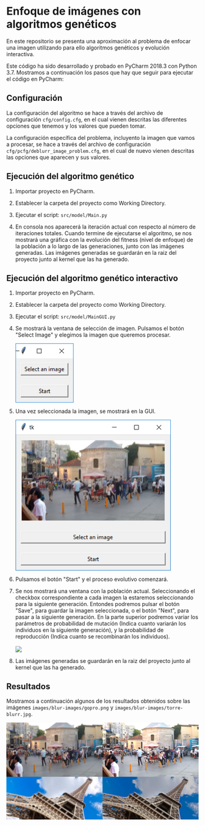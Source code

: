 # Enfoque de imágenes con algoritmos genéticos

En este repositorio se presenta una aproximación al problema de enfocar una imagen utilizando para ello algoritmos genéticos y evolución interactiva.

Este código ha sido desarrollado y probado en PyCharm 2018.3 con Python 3.7. Mostramos a continuación los pasos que hay que seguir para ejecutar el código en PyCharm:

## Configuración

La configuración del algoritmo se hace a través del archivo de configuración `cfg/config.cfg`, en el cual vienen descritas las diferentes opciones que tenemos y los valores que pueden tomar.

La configuración específica del problema, incluyento la imagen que vamos a procesar, se hace a través del archivo de configuración `cfg/pcfg/deblurr_image_problem.cfg`, en el cual de nuevo vienen descritas las opciones que aparecen y sus valores.

## Ejecución del algoritmo genético

1. Importar proyecto en PyCharm.

2. Establecer la carpeta del proyecto como Working Directory.

3. Ejecutar el script: `src/model/Main.py`

4. En consola nos aparecerá la iteración actual con respecto al número de iteraciones totales. Cuando termine de ejecutarse el algoritmo, se nos mostrará una gráfica con la evolución del fitness (nivel de enfoque) de la población a lo largo de las generaciones, junto con las imágenes generadas. Las imágenes generadas se guardarán en la raiz del proyecto junto al kernel que las ha generado.

## Ejecución del algoritmo genético interactivo

1. Importar proyecto en PyCharm.

2. Establecer la carpeta del proyecto como Working Directory.

3. Ejecutar el script: `src/model/MainGUI.py`

4. Se mostrará la ventana de selección de imagen. Pulsamos el botón "Select Image" y elegimos la imagen que queremos procesar.

    <img align="center" src="images/readme-images/Seleccionar imagen.PNG">

5. Una vez seleccionada la imagen, se mostrará en la GUI. 

    <img align="center" src="images/readme-images/Imagen Seleccionada.PNG">

6. Pulsamos el botón "Start" y el proceso evolutivo comenzará.

7. Se nos mostrará una ventana con la población actual. Seleccionando el checkbox correspondiente a cada imagen la estaremos seleccionando para la siguiente generación. Entondes podremos pulsar el botón "Save", para guardar la imagen seleccionada, o el botón "Next", para pasar a la siguiente generación. En la parte superior podremos variar los parámetros de probabilidad de mutación (Indica cuanto variarán los individuos en la siguiente generación), y la probabilidad de reproducción (Indica cuanto se recombinarán los individuos).

    <img align="center" src="images/readme-images/Proceso de Selección.PNG">

8. Las imágenes generadas se guardarán en la raiz del proyecto junto al kernel que las ha generado.

## Resultados

Mostramos a continuación algunos de los resultados obtenidos sobre las imágenes `images/blur-images/gopro.png` y `images/blur-images/torre-blurr.jpg`.

<img align="center" src="results/gopro-result.png">
    
<img align="center" src="results/torre-blur-result.jpg">

    